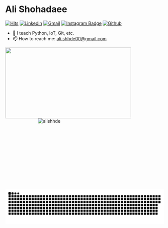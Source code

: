 <h1> Ali Shohadaee </h1>

[![Hits](https://hits.seeyoufarm.com/api/count/incr/badge.svg?url=https%3A%2F%2Fgithub.com%2Falishhde%2Falishhde&count_bg=%2379C83D&title_bg=%23555555&icon=&icon_color=%23E7E7E7&title=Profile+Views&edge_flat=false)](https://hits.seeyoufarm.com)
[![Linkedin](https://img.shields.io/badge/-LinkedIn-blue?style=flat&logo=Linkedin&logoColor=white)](https://www.linkedin.com/in/alishhde)
[![Gmail](https://img.shields.io/badge/-Gmail-c14438?style=flat&logo=Gmail&logoColor=white)](mailto:ali.shhde00@gmail.com)
[![Instagram Badge](https://img.shields.io/badge/-Instagram-purple?logo=instagram&logoColor=white&link=https://instagram.com/alishhde/)](https://www.instagram.com/alishhde)
[![Github](https://img.shields.io/github/followers/alishhde?label=Follow&style=social)](https://github.com/alishhde)

<!-- - 💻 Owner of  -->
<!-- - 🤔 -->
- 🌱 I teach Python, IoT, Git, etc.
- 📫 How to reach me: ali.shhde00@gmail.com

<div>
  <a href="https://github.com/alishhde/github-readme-stats">
  <img width=400 height=225 align="left" src="https://github-readme-stats.vercel.app/api?username=alishhde&theme=midnight-purple&show_icons=true&bg_color=0D1117&hide_border=true" />
  </a>
  <img width=400 height=225 align="right" src="https://github-readme-streak-stats.herokuapp.com/?user=alishhde&" alt="alishhde" />
</div>

<div>
  <img src="https://github.com/Pepyn0/Pepyn0/raw/output/github-contribution-grid-snake.svg" alt="snake"></center>
</div>
